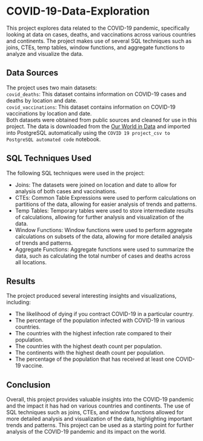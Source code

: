 # COVID-19-Data-Exploration
This project explores data related to the COVID-19 pandemic, specifically looking at data on cases, deaths, and vaccinations across various countries and continents. The project makes use of several SQL techniques such as joins, CTEs, temp tables, window functions, and aggregate functions to analyze and visualize the data.

## Data Sources
The project uses two main datasets:  
`covid_deaths`: This dataset contains information on COVID-19 cases and deaths by location and date.  
`covid_vaccinations`: This dataset contains information on COVID-19 vaccinations by location and date.  
Both datasets were obtained from public sources and cleaned for use in this project.
The data is downloaded from the [Our World in Data](https://ourworldindata.org/covid-deaths) and imported into PostgreSQL automatically using the `COVID 19 project_csv to PostgreSQL automated code` notebook.

## SQL Techniques Used
The following SQL techniques were used in the project:  

- Joins: The datasets were joined on location and date to allow for analysis of both cases and vaccinations.
- CTEs: Common Table Expressions were used to perform calculations on partitions of the data, allowing for easier analysis of trends and patterns.
- Temp Tables: Temporary tables were used to store intermediate results of calculations, allowing for further analysis and visualization of the data.
- Window Functions: Window functions were used to perform aggregate calculations on subsets of the data, allowing for more detailed analysis of trends and patterns.
- Aggregate Functions: Aggregate functions were used to summarize the data, such as calculating the total number of cases and deaths across all locations.

## Results
The project produced several interesting insights and visualizations, including:  

- The likelihood of dying if you contract COVID-19 in a particular country.
- The percentage of the population infected with COVID-19 in various countries.
- The countries with the highest infection rate compared to their population.
- The countries with the highest death count per population.
- The continents with the highest death count per population.
- The percentage of the population that has received at least one COVID-19 vaccine.

## Conclusion
Overall, this project provides valuable insights into the COVID-19 pandemic and the impact it has had on various countries and continents. The use of SQL techniques such as joins, CTEs, and window functions allowed for more detailed analysis and visualization of the data, highlighting important trends and patterns. This project can be used as a starting point for further analysis of the COVID-19 pandemic and its impact on the world.
